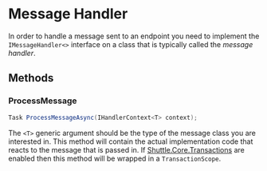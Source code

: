 # Message Handler

In order to handle a message sent to an endpoint you need to implement the `IMessageHandler<>` interface on a class that is typically called the *message handler*.

## Methods

### ProcessMessage

``` c#
Task ProcessMessageAsync(IHandlerContext<T> context);
```

The `<T>` generic argument should be the type of the message class you are interested in.  This method will contain the actual implementation code that reacts to the message that is passed in.  If [Shuttle.Core.Transactions](https://shuttle.github.io/shuttle-core/infrastructure/shuttle-core-transactions.html) are enabled then this method will be wrapped in a `TransactionScope`.
